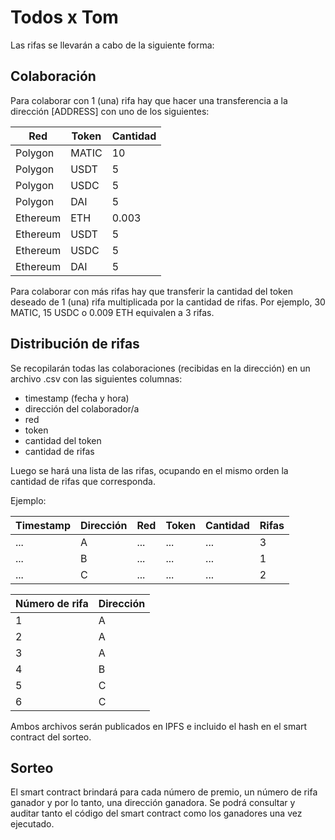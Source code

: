 # Todos x Tom

Las rifas se llevarán a cabo de la siguiente forma:

## Colaboración

Para colaborar con 1 (una) rifa hay que hacer una transferencia a la dirección [ADDRESS] con uno de los siguientes:

| Red      | Token | Cantidad |
| -------- | ----- | -------- |
| Polygon  | MATIC | 10       |
| Polygon  | USDT  | 5        |
| Polygon  | USDC  | 5        |
| Polygon  | DAI   | 5        |
| Ethereum | ETH   | 0.003    |
| Ethereum | USDT  | 5        |
| Ethereum | USDC  | 5        |
| Ethereum | DAI   | 5        |

Para colaborar con más rifas hay que transferir la cantidad del token deseado de 1 (una) rifa multiplicada por la cantidad de rifas. Por ejemplo, 30 MATIC, 15 USDC o 0.009 ETH equivalen a 3 rifas.

## Distribución de rifas

Se recopilarán todas las colaboraciones (recibidas en la dirección) en un archivo .csv con las siguientes columnas:

-   timestamp (fecha y hora)
-   dirección del colaborador/a
-   red
-   token
-   cantidad del token
-   cantidad de rifas

Luego se hará una lista de las rifas, ocupando en el mismo orden la cantidad de rifas que corresponda.

Ejemplo:

| Timestamp | Dirección | Red | Token | Cantidad | Rifas |
| --------- | --------- | --- | ----- | -------- | ----- |
| ...       | A         | ... | ...   | ...      | 3     |
| ...       | B         | ... | ...   | ...      | 1     |
| ...       | C         | ... | ...   | ...      | 2     |

| Número de rifa | Dirección |
| -------------- | --------- |
| 1              | A         |
| 2              | A         |
| 3              | A         |
| 4              | B         |
| 5              | C         |
| 6              | C         |

Ambos archivos serán publicados en IPFS e incluido el hash en el smart contract del sorteo.

## Sorteo

El smart contract brindará para cada número de premio, un número de rifa ganador y por lo tanto, una dirección ganadora. Se podrá consultar y auditar tanto el código del smart contract como los ganadores una vez ejecutado.
